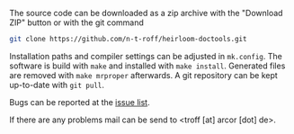 The source code can be downloaded as a zip archive with the "Download ZIP" button
or with the git command
```bash
git clone https://github.com/n-t-roff/heirloom-doctools.git
```
Installation paths and compiler settings can be adjusted in `mk.config`.
The software is build with `make` and installed with `make install`.
Generated files are removed with `make mrproper` afterwards.
A git repository can be kept up-to-date with
`git pull`.

Bugs can be reported at the
[issue list](https://github.com/n-t-roff/heirloom-doctools/issues).

If there are any problems mail can be send to
&lt;troff [at] arcor [dot] de&gt;.
